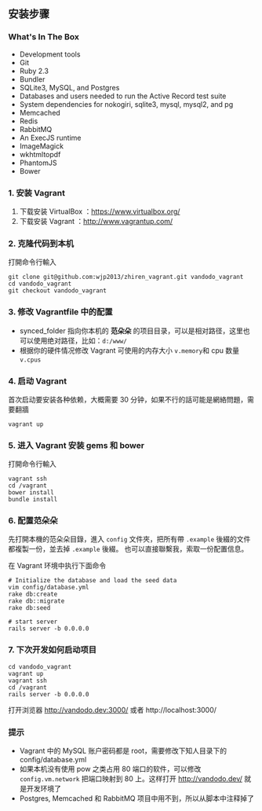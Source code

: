 ## 安装步骤

### What's In The Box

* Development tools
* Git
* Ruby 2.3
* Bundler
* SQLite3, MySQL, and Postgres
* Databases and users needed to run the Active Record test suite
* System dependencies for nokogiri, sqlite3, mysql, mysql2, and pg
* Memcached
* Redis
* RabbitMQ
* An ExecJS runtime
* ImageMagick
* wkhtmltopdf
* PhantomJS
* Bower

### 1. 安装 Vagrant

1. 下载安装 VirtualBox ：https://www.virtualbox.org/
2. 下载安装 Vagrant ：http://www.vagrantup.com/

### 2. 克隆代码到本机

打開命令行輸入

```
git clone git@github.com:wjp2013/zhiren_vagrant.git vandodo_vagrant
cd vandodo_vagrant
git checkout vandodo_vagrant
```

### 3. 修改 Vagrantfile 中的配置

* synced_folder 指向你本机的 **范朵朵** 的项目目录，可以是相对路径，这里也可以使用绝对路径，比如：`d:/www/`
* 根据你的硬件情况修改 Vagrant 可使用的内存大小 `v.memory`和 cpu 数量 `v.cpus`

### 4. 启动 Vagrant

首次启动要安装各种依赖，大概需要 30 分钟，如果不行的話可能是網絡問題，需要翻牆

```
vagrant up
```

### 5. 进入 Vagrant 安装 gems 和 bower

打開命令行輸入

```
vagrant ssh
cd /vagrant
bower install
bundle install
```

### 6. 配置范朵朵

先打開本機的范朵朵目錄，進入 `config` 文件夾，把所有帶 `.example` 後綴的文件都複製一份，並去掉 `.example` 後綴。
也可以直接聯繫我，索取一份配置信息。

在 Vagrant 环境中执行下面命令

```
# Initialize the database and load the seed data
vim config/database.yml
rake db:create
rake db::migrate
rake db:seed

# start server
rails server -b 0.0.0.0
```

### 7. 下次开发如何启动项目

```
cd vandodo_vagrant
vagrant up
vagrant ssh
cd /vagrant
rails server -b 0.0.0.0
```

打开浏览器 http://vandodo.dev:3000/ 或者 http://localhost:3000/

### 提示

* Vagrant 中的 MySQL 账户密码都是 root，需要修改下知人目录下的 config/database.yml
* 如果本机没有使用 pow 之类占用 80 端口的软件，可以修改 `config.vm.network` 把端口映射到 80 上。这样打开 http://vandodo.dev/ 就是开发环境了
* Postgres, Memcached 和 RabbitMQ 项目中用不到，所以从脚本中注释掉了
